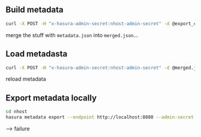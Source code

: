 ## Build metadata

```bash
curl -X POST -H "x-hasura-admin-secret:nhost-admin-secret" -d @export_command.json http://localhost:1337/v1/metadata > export.json
```

<!-- curl -X POST -H "x-hasura-admin-secret:nhost-admin-secret" -d @metadata.json http://localhost:1337/v1/metadata -->

merge the stuff with `metadata.json` into `merged.json`...

## Load metadasta

```bash
curl -X POST -H "x-hasura-admin-secret:nhost-admin-secret" -d @merged.json http://localhost:1337/v1/metadata
```

reload metadata

## Export metadata locally

```bash
cd nhost
hasura metadata export --endpoint http://localhost:8080 --admin-secret nhost-admin-secret
```

--> failure
